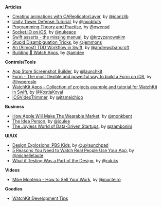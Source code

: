 **Articles**

* [Creating animations with CAReplicatorLayer](http://www.ios-animations-by-emails.com/posts/2015-march#tutorial), by [@icanzilb](https://twitter.com/icanzilb)
* [Unity Tower Defense Tutorial](http://noobtuts.com/unity/tower-defense-game), by [@noobtuts](https://twitter.com/noobtuts)
* [Programming Theory and Practise](http://owensd.io/2015/03/08/programming-theory-and-practice.html), by [@owensd](https://twitter.com/owensd)
* [Socket.IO on iOS](http://socket.io/blog/socket-io-on-ios/), by [@nukeace](https://twitter.com/nukeace)
* [Swift asserts - the missing manual](http://blog.krzyzanowskim.com/2015/03/09/swift-asserts-the-missing-manual/), by [@krzyzanowskim](https://twitter.com/krzyzanowskim)
* [Stupid Disambiguation Tricks](http://www.figure.ink/blog/2015/3/8/stupid-disambiguation-tricks), by [@jemmons](https://twitter.com/jemmons)
* [An (Almost) TDD Workflow in Swift](http://www.andrewcbancroft.com/2015/03/10/an-almost-tdd-workflow-in-swift/), by [@andrewcbancroft](https://twitter.com/andrewcbancroft)
* [Building  Watch Apps](http://amro.co/building-apple-watch-apps), by [@amdev](https://twitter.com/amdev)

**Controls/Tools**

* [App Store Screenshot Builder](https://launchkit.io/screenshots), by [@launchkit](https://twitter.com/launchkit)
* [Form - The most flexible and powerful way to build a Form on iOS](https://github.com/hyperoslo/Form), by [@hyperoslo](https://twitter.com/hyperoslo)
* [WatchKit Apps - Collection of projects example and tutorial for WatchKit in Swift](https://github.com/kostiakoval/WatchKit-Apps), by [@KostiaKoval](https://twitter.com/KostiaKoval)
* [ICGVideoTrimmer](https://github.com/itsmeichigo/ICGVideoTrimmer), by [@itsmeichigo](https://twitter.com/itsmeichigo)

**Business**

* [How Apple Will Make The Wearable Market](http://stratechery.com/2015/apple-make-wearable-market/), by [@monkbent](https://twitter.com/monkbent)
* [The Idea Person](https://medium.com/the-year-of-the-looking-glass/the-idea-person-e08e36f9024d), by [@joulee](https://twitter.com/joulee)
* [The Joyless World of Data-Driven Startups](https://medium.com/@zambonini/the-joyless-world-of-data-driven-startups-b6f475f11f5f), by [@zambonini](https://twitter.com/zambonini)

**UI/UX**

* [Design Explosions: PBS Kids](https://medium.com/design-explosion/design-explosions-issue-2-pbs-kids-6cb99df3dbd8), by [@uxlaunchpad](https://twitter.com/uxlaunchpad)
* [5 Reasons You Need to Watch Real People Use Your App](https://teamgaslight.com/blog/5-reasons-you-need-to-watch-real-people-use-your-app), by [@michelletaute](https://twitter.com/michelletaute)
* [What if Testing Was a Part of the Design](http://blog.froont.com/what-if-testing-was-a-part-of-the-design/), by [@ruluks](https://twitter.com/ruluks)


**Videos**

* [Mike Monteiro - How to Sell Your Work](https://vimeo.com/121082134), by [@monteiro](https://twitter.com/monteiro)

**Goodies**

* [WatchKit Development Tips](https://developer.apple.com/watchkit/tips/)
